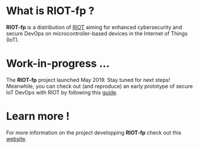 # What is RIOT-fp ?

**RIOT-fp** is a distribution of [RIOT](http://doc.riot-os.org/) aiming for enhanced cybersecurity and secure DevOps on microcontroller-based devices in the Internet of Things (IoT).

# Work-in-progress ...

The **RIOT-fp** project launched May 2019. Stay tuned for next steps! Meanwhile, you can check out (and reproduce) an early prototype of secure IoT DevOps with RIOT by following this [guide](https://github.com/RIOT-OS/RIOT/tree/master/examples/suit_update).

# Learn more !

For more information on the project developping **RIOT-fp** check out this [website](https://future-proof-iot.github.io/).

